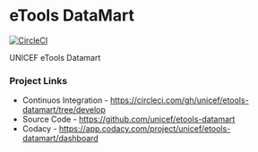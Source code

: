 eTools DataMart
===============

[![CircleCI](https://circleci.com/gh/unicef/etools-datamart/tree/develop.svg?style=svg&circle-token=)](https://circleci.com/gh/unicef/etools-datamart/tree/develop)


UNICEF eTools Datamart



### Project Links

 - Continuos Integration - https://circleci.com/gh/unicef/etools-datamart/tree/develop
 - Source Code - https://github.com/unicef/etools-datamart
 - Codacy - https://app.codacy.com/project/unicef/etools-datamart/dashboard

